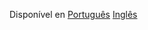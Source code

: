 Disponível en [Português](https://github.com/AppCivico/pegabot-backend/tree/master/README_PT.md) [Inglês](https://github.com/AppCivico/pegabot-backend/tree/master/README.md)
